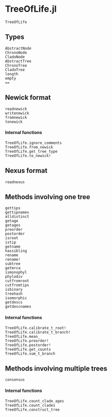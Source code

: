 # TreeOfLife.jl

```@docs
TreeOfLife
```

## Types

```@docs
AbstractNode
ChronoNode
CladoNode
AbstractTree
ChronoTree
CladoTree
length
empty
==
```

## Newick format

```@docs
readnewick
writenewick
fromnewick
tonewick
```

#### Internal functions

```@docs
TreeOfLife.ignore_comments
TreeOfLife.from_newick
TreeOfLife.get_tree_type
TreeOfLife.to_newick!
```

## Nexus format

```@docs
readnexus
```

## Methods involving one tree

```@docs
gettips
gettipnames
alldistinct
getage
getages
preorder
postorder
isroot
istip
getname
hassibling
rename
rename!
subtree
getmrca
ismonophyl
phylodiv
cutfromroot
cutfromtips
isbinary
treehash
isomorphic
getdescs
getdescnames
```

#### Internal functions

```@docs
TreeOfLife.calibrate_t_root!
TreeOfLife.calibrate_t_branch!
TreeOfLife.mean_
TreeOfLife.preorder!
TreeOfLife.postorder!
TreeOfLife.get_counts
TreeOfLife.sum_t_branch
```

## Methods involving multiple trees

```@docs
consensus
```

#### Internal functions

```@docs
TreeOfLife.count_clade_ages
TreeOfLife.count_clades
TreeOfLife.construct_tree
```
